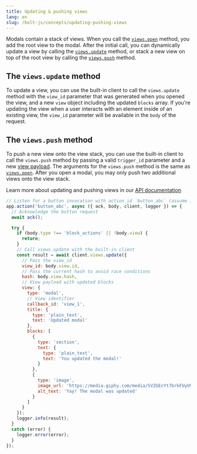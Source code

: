 ```yaml
---
title: Updating & pushing views
lang: en
slug: /bolt-js/concepts/updating-pushing-views
---
```


Modals contain a stack of views. When you call the [`views.open`](https://docs.slack.dev/reference/methods/views.open/) method, you add the root view to the modal. After the initial call, you can dynamically update a view by calling the [`views.update`](https://docs.slack.dev/reference/methods/views.update) method, or stack a new view on top of the root view by calling the [`views.push`](https://docs.slack.dev/reference/methods/views.push) method.

## The `views.update` method

To update a view, you can use the built-in client to call the `views.update` method with the `view_id` parameter that was generated when you opened the view, and a new `view` object including the updated `blocks` array. If you're updating the view when a user interacts with an element inside of an existing view, the `view_id` parameter will be available in the `body` of the request.

## The `views.push` method

To push a new view onto the view stack, you can use the built-in client to call the `views.push` method by passing a valid `trigger_id` parameter and a new [view payload](https://docs.slack.dev/reference/views). The arguments for the `views.push` method is the same as [`views.open`](/concepts/creating-modals). After you open a modal, you may only push two additional views onto the view stack.

Learn more about updating and pushing views in our [API documentation](https://docs.slack.dev/surfaces/modals)

```javascript
// Listen for a button invocation with action_id `button_abc` (assume it's inside of a modal)
app.action('button_abc', async ({ ack, body, client, logger }) => {
  // Acknowledge the button request
  await ack();

  try {
    if (body.type !== 'block_actions' || !body.view) {
      return;
    }
    // Call views.update with the built-in client
    const result = await client.views.update({
      // Pass the view_id
      view_id: body.view.id,
      // Pass the current hash to avoid race conditions
      hash: body.view.hash,
      // View payload with updated blocks
      view: {
        type: 'modal',
        // View identifier
        callback_id: 'view_1',
        title: {
          type: 'plain_text',
          text: 'Updated modal'
        },
        blocks: [
          {
            type: 'section',
            text: {
              type: 'plain_text',
              text: 'You updated the modal!'
            }
          },
          {
            type: 'image',
            image_url: 'https://media.giphy.com/media/SVZGEcYt7brkFUyU90/giphy.gif',
            alt_text: 'Yay! The modal was updated'
          }
        ]
      }
    });
    logger.info(result);
  }
  catch (error) {
    logger.error(error);
  }
});
```